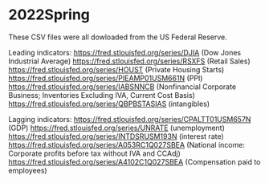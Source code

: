 # 2022Spring
These CSV files were all dowloaded from the US Federal Reserve.

Leading indicators:
https://fred.stlouisfed.org/series/DJIA (Dow Jones Industrial Average)
https://fred.stlouisfed.org/series/RSXFS (Retail Sales)
https://fred.stlouisfed.org/series/HOUST (Private Housing Starts)
https://fred.stlouisfed.org/series/PIEAMP01USM661N (PPI)
https://fred.stlouisfed.org/series/IABSNNCB (Nonfinancial Corporate Business; Inventories Excluding IVA, Current Cost Basis)
https://fred.stlouisfed.org/series/QBPBSTASIAS (intangibles)

Lagging indicators:
https://fred.stlouisfed.org/series/CPALTT01USM657N (GDP)
https://fred.stlouisfed.org/series/UNRATE (unemployment)
https://fred.stlouisfed.org/series/INTDSRUSM193N (interest rate)
https://fred.stlouisfed.org/series/A053RC1Q027SBEA
(National income: Corporate profits before tax without IVA and CCAdj)
https://fred.stlouisfed.org/series/A4102C1Q027SBEA
(Compensation paid to employees)
